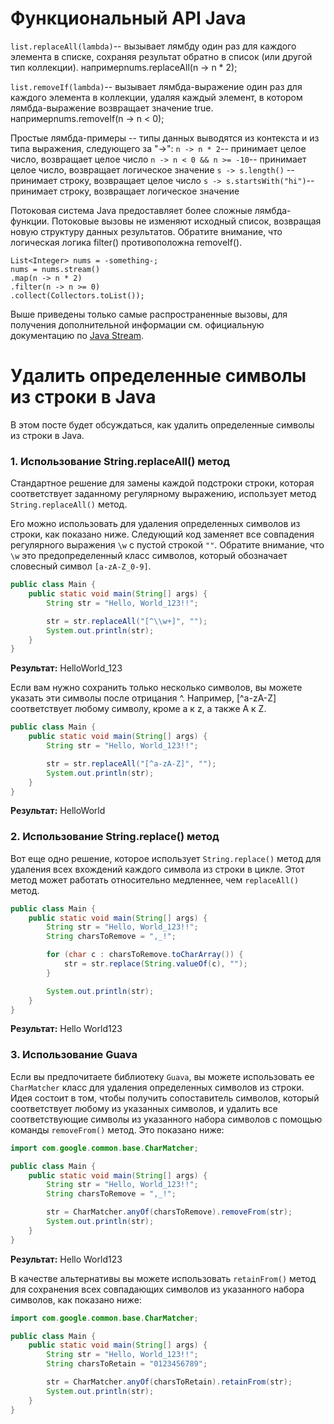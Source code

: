 # Функциональный API Java

`list.replaceAll(lambda)`-- вызывает лямбду один раз для каждого элемента в списке, сохраняя результат обратно в
список (или другой тип коллекции). напримерnums.replaceAll(n -> n * 2);

`list.removeIf(lambda)`-- вызывает лямбда-выражение один раз для каждого элемента в коллекции, удаляя каждый элемент, в
котором лямбда-выражение возвращает значение true. напримерnums.removeIf(n -> n < 0);

Простые лямбда-примеры -- типы данных выводятся из контекста и из типа выражения, следующего за "->":
`n -> n * 2`-- принимает целое число, возвращает целое число
`n -> n < 0 && n >= -10`-- принимает целое число, возвращает логическое значение
`s -> s.length()`  -- принимает строку, возвращает целое число
`s -> s.startsWith("hi")`-- принимает строку, возвращает логическое значение

Потоковая система Java предоставляет более сложные лямбда-функции. Потоковые вызовы не изменяют исходный список,
возвращая новую структуру данных результатов. Обратите внимание, что логическая логика filter() противоположна
removeIf().

```
List<Integer> nums = -something-;
nums = nums.stream()
.map(n -> n * 2)
.filter(n -> n >= 0)
.collect(Collectors.toList());
```

Выше приведены только самые распространенные вызовы, для получения дополнительной информации см. официальную
документацию по [Java Stream](https://docs.oracle.com/javase/8/docs/api/java/util/stream/package-summary.html).

# Удалить определенные символы из строки в Java

В этом посте будет обсуждаться, как удалить определенные символы из строки в Java.

### 1. Использование String.replaceAll() метод

Стандартное решение для замены каждой подстроки строки, которая соответствует заданному регулярному выражению,
использует метод `String.replaceAll()` метод.

Его можно использовать для удаления определенных символов из строки, как показано ниже. Следующий код заменяет все
совпадения регулярного выражения `\w` с пустой строкой `""`. Обратите внимание, что `\w` это предопределенный класс
символов, который обозначает словесный символ `[a-zA-Z_0-9]`.

```java
public class Main {
    public static void main(String[] args) {
        String str = "Hello, World_123!!";

        str = str.replaceAll("[^\\w+]", "");
        System.out.println(str);
    }
}
```

**Результат:** HelloWorld_123

Если вам нужно сохранить только несколько символов, вы можете указать эти символы после отрицания ^. Например, [^a-zA-Z]
соответствует любому символу, кроме a к z, а также A к Z.

```java
public class Main {
    public static void main(String[] args) {
        String str = "Hello, World_123!!";

        str = str.replaceAll("[^a-zA-Z]", "");
        System.out.println(str);
    }
}
```

**Результат:**
HelloWorld

### 2. Использование String.replace() метод

Вот еще одно решение, которое использует `String.replace()` метод для удаления всех вхождений каждого символа из строки
в цикле. Этот метод может работать относительно медленнее, чем `replaceAll()` метод.

```java
public class Main {
    public static void main(String[] args) {
        String str = "Hello, World_123!!";
        String charsToRemove = ",_!";

        for (char c : charsToRemove.toCharArray()) {
            str = str.replace(String.valueOf(c), "");
        }

        System.out.println(str);
    }
}
```

**Результат:**
Hello World123

### 3. Использование Guava

Если вы предпочитаете библиотеку `Guava`, вы можете использовать ее `CharMatcher` класс для удаления определенных
символов из строки. Идея состоит в том, чтобы получить сопоставитель символов, который соответствует любому из указанных
символов, и удалить все соответствующие символы из указанного набора символов с помощью команды `removeFrom()` метод.
Это показано ниже:

```java
import com.google.common.base.CharMatcher;

public class Main {
    public static void main(String[] args) {
        String str = "Hello, World_123!!";
        String charsToRemove = ",_!";

        str = CharMatcher.anyOf(charsToRemove).removeFrom(str);
        System.out.println(str);
    }
}
```

**Результат:**
Hello World123

В качестве альтернативы вы можете использовать `retainFrom()` метод для сохранения всех совпадающих символов из
указанного набора символов, как показано ниже:

```java
import com.google.common.base.CharMatcher;

public class Main {
    public static void main(String[] args) {
        String str = "Hello, World_123!!";
        String charsToRetain = "0123456789";

        str = CharMatcher.anyOf(charsToRetain).retainFrom(str);
        System.out.println(str);
    }
}
```
